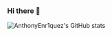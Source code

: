 ### Hi there 👋

![AnthonyEnr1quez's GitHub stats](https://github-readme-stats.zohan.tech/api?username=AnthonyEnr1quez&show_icons=true&count_private=true&hide=stars&theme=material-palenight)
